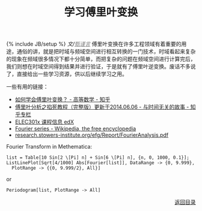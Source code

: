 ﻿---
layout: post
title: "学习傅里叶变换"
description: "工程领域很重要的一门技术"
category: 技术
tags: [matlab, 数学, 工程领域]
---
 
{% include JB/setup %}
_文/<a href="{{site.url}}/zcontact.html" style="color:grey">甄谨言</a>_
傅里叶变换在许多工程领域有着重要的用途，通俗的讲，就是把时域与频域空间进行相互转换的一门技术，时域看起来复杂的现象在频域很多情况下都十分简单，而把复杂的问题在频域空间进行计算完后，我们则想在时域空间得到<!-- more -->结果并进行验证，于是就有了傅里叶逆变换。废话不多说了，直接给出一些学习资源，供以后继续学习之用。
<a name="t"></a>
 
一些有用的链接：

* [如何学会傅里叶变换？ - 高等数学 - 知乎](http://www.zhihu.com/question/22202980)
* [傅里叶分析之掐死教程（完整版）更新于2014.06.06 - 与时间无关的故事 - 知乎专栏](http://zhuanlan.zhihu.com/wille/19763358)
* [ELEC301x 课程信息 edX](https://courses.edx.org/courses/RiceX/ELEC301x/T1_2014/info)
* [Fourier series - Wikipedia, the free encyclopedia](http://en.wikipedia.org/wiki/Fourier_series)
* [research.stowers-institute.org/efg/Report/FourierAnalysis.pdf](http://research.stowers-institute.org/efg/Report/FourierAnalysis.pdf)
 
Fourier Transform in Methematica:

<pre><code>list = Table[10 Sin[2 \[Pi] n] + Sin[6 \[Pi] n], {n, 0, 1000, 0.1}];
ListLinePlot[Sqrt[4/1000] Abs[Fourier[list]], DataRange -> {0, 9.999},
  PlotRange -> {{0, 9.999/2}, All}]</code></pre>

or

<pre><code>Periodogram[list, PlotRange -> All]</code></pre>


<div align="right"><a href="#t">返回目录</a></div>
